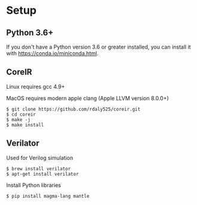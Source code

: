 # Setup

## Python 3.6+
If you don't have a Python version 3.6 or greater installed, you can install it
with https://conda.io/miniconda.html.

## CoreIR

Linux requires gcc 4.9+

MacOS requires modern apple clang (Apple LLVM version 8.0.0+)

```shell
$ git clone https://github.com/rdaly525/coreir.git
$ cd coreir
$ make -j
$ make install
```

## Verilator
Used for Verilog simulation
```shell
$ brew install verilator
$ apt-get install verilator
```

Install Python libraries
```shell
$ pip install magma-lang mantle
```
